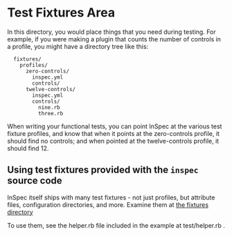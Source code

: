 # Test Fixtures Area

In this directory, you would place things that you need during testing.  For example, if you were making a plugin that counts the number of controls in a profile, you might have a directory tree like this:

```
  fixtures/
    profiles/
      zero-controls/
        inspec.yml
        controls/
      twelve-controls/
        inspec.yml
        controls/
          nine.rb
          three.rb
```

When writing your functional tests, you can point InSpec at the various test fixture profiles, and know that when it points at the zero-controls profile, it should find no controls; and when pointed at the twelve-controls profile, it should find 12.

## Using test fixtures provided with the `inspec` source code

InSpec itself ships with many test fixtures - not just profiles, but attribute files, configuration directories, and more.  Examine them at [the fixtures directory](https://github.com/inspec/inspec/tree/master/test/unit/mock)

To use them, see the helper.rb file included in the example at test/helper.rb .